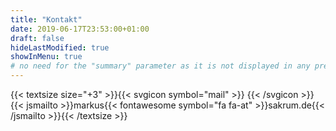 ```yaml
---
title: "Kontakt"
date: 2019-06-17T23:53:00+01:00
draft: false
hideLastModified: true
showInMenu: true
# no need for the "summary" parameter as it is not displayed in any previews
---
```


{{< textsize size="+3" >}}{{< svgicon symbol="mail" >}}&nbsp;{{< /svgicon >}}{{< jsmailto >}}markus{{< fontawesome symbol="fa fa-at" >}}sakrum.de{{< /jsmailto >}}{{< /textsize >}}
